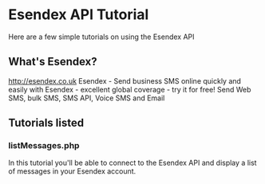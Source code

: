 Esendex API Tutorial
====================

Here are a few simple tutorials on using the Esendex API

What's Esendex?
---------------------

http://esendex.co.uk
Esendex - Send business SMS online quickly and easily with Esendex - excellent global coverage - try it for free! Send Web SMS, bulk SMS, SMS API, Voice SMS and Email

Tutorials listed
---------------------

### listMessages.php

In this tutorial you'll be able to connect to the Esendex API and display a list of messages in your Esendex account.